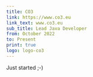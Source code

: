 ```yaml
---
title: CO3
link: https://www.co3.eu
link_text: www.co3.eu
sub_title: Lead Java Developer
from: October 2022
to: Present
print: true
logo: logo-co3
---
```

Just started ;-)